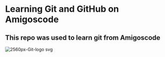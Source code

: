 # Learning Git and GitHub on Amigoscode

## This repo was used to learn git from Amigoscode

![2560px-Git-logo svg](https://user-images.githubusercontent.com/130963066/232447227-bd5d7d5a-836a-4553-a05a-0d884eaa37b2.png)
